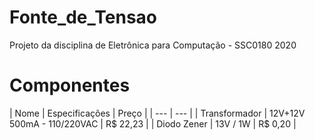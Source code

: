 # Fonte_de_Tensao
Projeto da disciplina de Eletrônica para Computação - SSC0180 2020

# Componentes

| Nome | Especificações | Preço |
| --- | --- |
| Transformador | 12V+12V 500mA - 110/220VAC | R$ 22,23 |
| Diodo Zener | 13V / 1W | R$ 0,20 |
